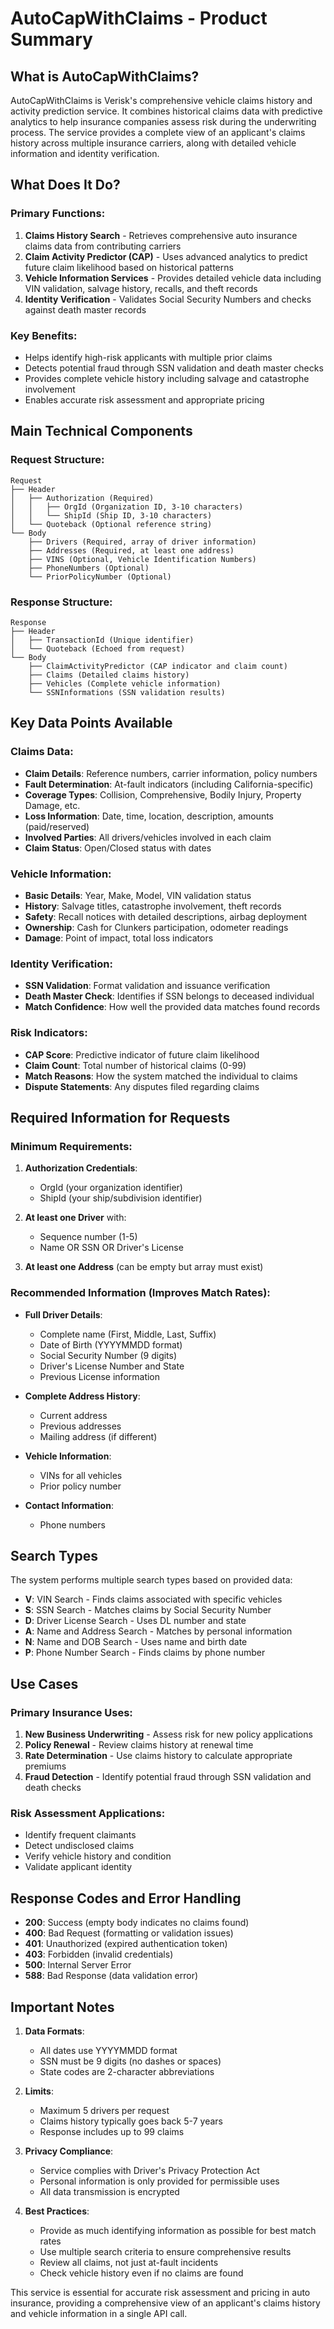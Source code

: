 # AutoCapWithClaims - Product Summary

## What is AutoCapWithClaims?

AutoCapWithClaims is Verisk's comprehensive vehicle claims history and activity prediction service. It combines historical claims data with predictive analytics to help insurance companies assess risk during the underwriting process. The service provides a complete view of an applicant's claims history across multiple insurance carriers, along with detailed vehicle information and identity verification.

## What Does It Do?

### Primary Functions:
1. **Claims History Search** - Retrieves comprehensive auto insurance claims data from contributing carriers
2. **Claim Activity Predictor (CAP)** - Uses advanced analytics to predict future claim likelihood based on historical patterns
3. **Vehicle Information Services** - Provides detailed vehicle data including VIN validation, salvage history, recalls, and theft records
4. **Identity Verification** - Validates Social Security Numbers and checks against death master records

### Key Benefits:
- Helps identify high-risk applicants with multiple prior claims
- Detects potential fraud through SSN validation and death master checks
- Provides complete vehicle history including salvage and catastrophe involvement
- Enables accurate risk assessment and appropriate pricing

## Main Technical Components

### Request Structure:
```
Request
├── Header
│   ├── Authorization (Required)
│   │   ├── OrgId (Organization ID, 3-10 characters)
│   │   └── ShipId (Ship ID, 3-10 characters)
│   └── Quoteback (Optional reference string)
└── Body
    ├── Drivers (Required, array of driver information)
    ├── Addresses (Required, at least one address)
    ├── VINS (Optional, Vehicle Identification Numbers)
    ├── PhoneNumbers (Optional)
    └── PriorPolicyNumber (Optional)
```

### Response Structure:
```
Response
├── Header
│   ├── TransactionId (Unique identifier)
│   └── Quoteback (Echoed from request)
└── Body
    ├── ClaimActivityPredictor (CAP indicator and claim count)
    ├── Claims (Detailed claims history)
    ├── Vehicles (Complete vehicle information)
    └── SSNInformations (SSN validation results)
```

## Key Data Points Available

### Claims Data:
- **Claim Details**: Reference numbers, carrier information, policy numbers
- **Fault Determination**: At-fault indicators (including California-specific)
- **Coverage Types**: Collision, Comprehensive, Bodily Injury, Property Damage, etc.
- **Loss Information**: Date, time, location, description, amounts (paid/reserved)
- **Involved Parties**: All drivers/vehicles involved in each claim
- **Claim Status**: Open/Closed status with dates

### Vehicle Information:
- **Basic Details**: Year, Make, Model, VIN validation status
- **History**: Salvage titles, catastrophe involvement, theft records
- **Safety**: Recall notices with detailed descriptions, airbag deployment
- **Ownership**: Cash for Clunkers participation, odometer readings
- **Damage**: Point of impact, total loss indicators

### Identity Verification:
- **SSN Validation**: Format validation and issuance verification
- **Death Master Check**: Identifies if SSN belongs to deceased individual
- **Match Confidence**: How well the provided data matches found records

### Risk Indicators:
- **CAP Score**: Predictive indicator of future claim likelihood
- **Claim Count**: Total number of historical claims (0-99)
- **Match Reasons**: How the system matched the individual to claims
- **Dispute Statements**: Any disputes filed regarding claims

## Required Information for Requests

### Minimum Requirements:
1. **Authorization Credentials**:
   - OrgId (your organization identifier)
   - ShipId (your ship/subdivision identifier)

2. **At least one Driver** with:
   - Sequence number (1-5)
   - Name OR SSN OR Driver's License

3. **At least one Address** (can be empty but array must exist)

### Recommended Information (Improves Match Rates):
- **Full Driver Details**:
  - Complete name (First, Middle, Last, Suffix)
  - Date of Birth (YYYYMMDD format)
  - Social Security Number (9 digits)
  - Driver's License Number and State
  - Previous License information

- **Complete Address History**:
  - Current address
  - Previous addresses
  - Mailing address (if different)

- **Vehicle Information**:
  - VINs for all vehicles
  - Prior policy number

- **Contact Information**:
  - Phone numbers

## Search Types

The system performs multiple search types based on provided data:
- **V**: VIN Search - Finds claims associated with specific vehicles
- **S**: SSN Search - Matches claims by Social Security Number
- **D**: Driver License Search - Uses DL number and state
- **A**: Name and Address Search - Matches by personal information
- **N**: Name and DOB Search - Uses name and birth date
- **P**: Phone Number Search - Finds claims by phone number

## Use Cases

### Primary Insurance Uses:
1. **New Business Underwriting** - Assess risk for new policy applications
2. **Policy Renewal** - Review claims history at renewal time
3. **Rate Determination** - Use claims history to calculate appropriate premiums
4. **Fraud Detection** - Identify potential fraud through SSN validation and death checks

### Risk Assessment Applications:
- Identify frequent claimants
- Detect undisclosed claims
- Verify vehicle history and condition
- Validate applicant identity

## Response Codes and Error Handling

- **200**: Success (empty body indicates no claims found)
- **400**: Bad Request (formatting or validation issues)
- **401**: Unauthorized (expired authentication token)
- **403**: Forbidden (invalid credentials)
- **500**: Internal Server Error
- **588**: Bad Response (data validation error)

## Important Notes

1. **Data Formats**:
   - All dates use YYYYMMDD format
   - SSN must be 9 digits (no dashes or spaces)
   - State codes are 2-character abbreviations

2. **Limits**:
   - Maximum 5 drivers per request
   - Claims history typically goes back 5-7 years
   - Response includes up to 99 claims

3. **Privacy Compliance**:
   - Service complies with Driver's Privacy Protection Act
   - Personal information is only provided for permissible uses
   - All data transmission is encrypted

4. **Best Practices**:
   - Provide as much identifying information as possible for best match rates
   - Use multiple search criteria to ensure comprehensive results
   - Review all claims, not just at-fault incidents
   - Check vehicle history even if no claims are found

This service is essential for accurate risk assessment and pricing in auto insurance, providing a comprehensive view of an applicant's claims history and vehicle information in a single API call.